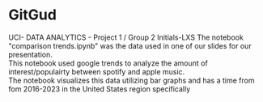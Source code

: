 # GitGud
UCI- DATA ANALYTICS - Project 1 / Group 2
Initials-LXS
The notebook "comparison trends.ipynb" was the data used in one of our slides for our presentation.  
This notebook used google trends to analyze the amount of interest/populairty between spotify and apple music.  
The notebook visualizes this data utilizing bar graphs and has a time from fom 2016-2023 in the United States region specifically
